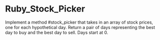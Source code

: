 # Ruby_Stock_Picker
 
Implement a method #stock_picker that takes in an array of stock prices, one for each hypothetical day. 
Return a pair of days representing the best day to buy and the best day to sell. Days start at 0.
